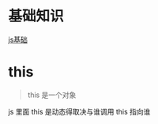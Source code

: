 <!--
 * @Author: 钱巍
 * @Date: 2022-11-25 12:02:44
 * @LastEditTime: 2023-03-07 14:37:22
 * @LastEditors: 钱巍
 * @Description:
 * @FilePath: \learn\docs\page\javascript\index.md
 * 没有理想，何必远方。
-->

# 基础知识

<!-- [基础 pdf 文档](https://cdn.jsdelivr.net/gh/findwei/learnImages@main/javascipt/js基础.pdf) -->
<!-- [基础 pdf 文档](/page/javascript/img/js基础.pdf) -->

<a href="/page/javascript/img/js基础.pdf" target="_blank">js基础</a>

# this

> this 是一个对象

js 里面 this 是动态得取决与谁调用 this 指向谁
